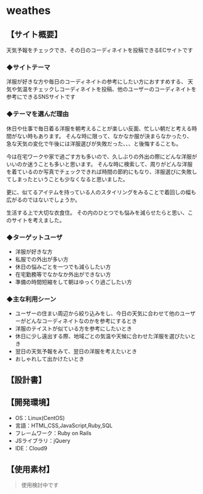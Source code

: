 # weathes

## 【サイト概要】
天気予報をチェックでき、その日のコーディネイトを投稿できるECサイトです

### ◆サイトテーマ
洋服が好きな方や毎日のコーディネイトの参考にしたい方におすすめする、
天気や気温をチェックしコーディネイトを投稿、他のユーザーのコーディネイトを参考にできるSNSサイトです

### ◆テーマを選んだ理由
休日や仕事で毎日着る洋服を朝考えることが楽しい反面、忙しい朝だと考える時間がない時もあります。
そんな時に限って、なかなか服が決まらなかったり、急な天気の変化で午後には洋服選びが失敗だった、、、と後悔することも。

今は在宅ワークや家で過ごす方も多いので、久しぶりの外出の際にどんな洋服がいいのか迷うことも多いと思います。
そんな時に検索して、周りがどんな洋服を着ているのか写真でチェックできれば時間の節約にもなり、洋服選びに失敗してしまったということも少なくなると思いました。

更に、似てるアイテムを持っている人のスタイリングをみることで着回しの幅も広がるのではないでしょうか。

生活する上で大切な衣食住。
その内のひとつでも悩みを減らせたらと思い、このサイトを考えました。

### ◆ターゲットユーザ
* 洋服が好きな方
* 私服での外出が多い方
* 休日の悩みごとを一つでも減らしたい方
* 在宅勤務等でなかなか外出ができない方
* 準備の時間短縮をして朝はゆっくり過ごしたい方

### ◆主な利用シーン
* ユーザーの住まい周辺から絞り込みをし、今日の天気に合わせて他のユーザーがどんなコーディネイトなのかを参考にするとき
* 洋服のテイストが似ている方を参考にしたいとき
* 休日に少し遠出する際、地域ごとの気温や天候に合わせた洋服を選びたいとき
* 翌日の天気予報をみて、翌日の洋服を考えたいとき
* おしゃれして出かけたいとき


## 【設計書】


## 【開発環境】
- OS：Linux(CentOS)
- 言語：HTML,CSS,JavaScript,Ruby,SQL
- フレームワーク：Ruby on Rails
- JSライブラリ：jQuery
- IDE：Cloud9

## 【使用素材】
> 使用検討中です
